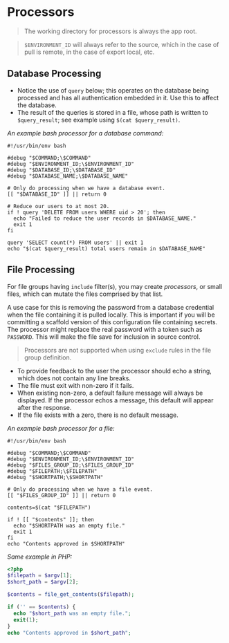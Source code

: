 # Processors

> The working directory for processors is always the app root.
 
> `$ENVIRONMENT_ID` will always refer to the source, which in the case of pull is remote, in the case of export local, etc.

## Database Processing

* Notice the use of `query` below; this operates on the database being processed and has all authentication embedded in it. Use this to affect the database.
* The result of the queries is stored in a file, whose path is written to `$query_result`; see example using `$(cat $query_result)`.

_An example bash processor for a database command:_

```shell
#!/usr/bin/env bash

#debug "$COMMAND;\$COMMAND"
#debug "$ENVIRONMENT_ID;\$ENVIRONMENT_ID"
#debug "$DATABASE_ID;\$DATABASE_ID"
#debug "$DATABASE_NAME;\$DATABASE_NAME"

# Only do processing when we have a database event.
[[ "$DATABASE_ID" ]] || return 0

# Reduce our users to at most 20.
if ! query 'DELETE FROM users WHERE uid > 20'; then
  echo "Failed to reduce the user records in $DATABASE_NAME."
  exit 1
fi

query 'SELECT count(*) FROM users' || exit 1
echo "$(cat $query_result) total users remain in $DATABASE_NAME"
```

## File Processing

For file groups having `include` filter(s), you may create _processors_, or small files, which can mutate the files comprised by that list.

A use case for this is removing the password from a database credential when the file containing it is pulled locally. This is important if you will be committing a scaffold version of this configuration file containing secrets. The processor might replace the real password with a token such as `PASSWORD`. This will make the file save for inclusion in source control.

> Processors are not supported when using `exclude` rules in the file group definition.

* To provide feedback to the user the processor should echo a string, which does not contain any line breaks.
* The file must exit with non-zero if it fails.
* When existing non-zero, a default failure message will always be displayed. If the processor echos a message, this default will appear after the response.
* If the file exists with a zero, there is no default message.

_An example bash processor for a file:_

```shell
#!/usr/bin/env bash

#debug "$COMMAND;\$COMMAND"
#debug "$ENVIRONMENT_ID;\$ENVIRONMENT_ID"
#debug "$FILES_GROUP_ID;\$FILES_GROUP_ID"
#debug "$FILEPATH;\$FILEPATH"
#debug "$SHORTPATH;\$SHORTPATH"

# Only do processing when we have a file event.
[[ "$FILES_GROUP_ID" ]] || return 0

contents=$(cat "$FILEPATH")

if ! [[ "$contents" ]]; then
  echo "$SHORTPATH was an empty file."
  exit 1
fi
echo "Contents approved in $SHORTPATH"
```

_Same example in PHP:_

```php
<?php
$filepath = $argv[1];
$short_path = $argv[2];

$contents = file_get_contents($filepath);

if ('' == $contents) {
  echo "$short_path was an empty file.";
  exit(1);
}
echo "Contents approved in $short_path";
```


